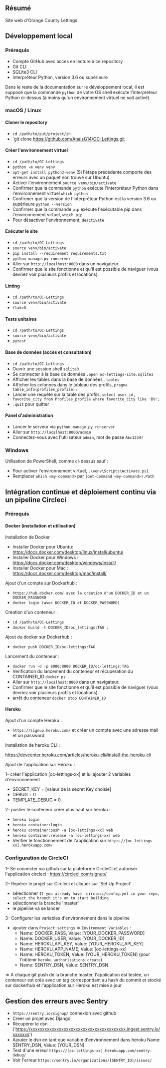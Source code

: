 ## Résumé

Site web d'Orange County Lettings

## Développement local

### Prérequis

- Compte GitHub avec accès en lecture à ce repository
- Git CLI
- SQLite3 CLI
- Interpréteur Python, version 3.6 ou supérieure

Dans le reste de la documentation sur le développement local, il est supposé que la commande `python` de votre OS shell exécute l'interpréteur Python ci-dessus (à moins qu'un environnement virtuel ne soit activé).

### macOS / Linux

#### Cloner le repository

- `cd /path/to/put/project/in`
- `git clone https://github.com/AnaisG14/OC-Lettings.git

#### Créer l'environnement virtuel

- `cd /path/to/OC-Lettings`
- `python -m venv venv`
- `apt-get install python3-venv` (Si l'étape précédente comporte des erreurs avec un paquet non trouvé sur Ubuntu)
- Activer l'environnement `source venv/bin/activate`
- Confirmer que la commande `python` exécute l'interpréteur Python dans l'environnement virtuel
`which python`
- Confirmer que la version de l'interpréteur Python est la version 3.6 ou supérieure `python --version`
- Confirmer que la commande `pip` exécute l'exécutable pip dans l'environnement virtuel, `which pip`
- Pour désactiver l'environnement, `deactivate`

#### Exécuter le site

- `cd /path/to/OC-Lettings`
- `source venv/bin/activate`
- `pip install --requirement requirements.txt`
- `python manage.py runserver`
- Aller sur `http://localhost:8000` dans un navigateur.
- Confirmer que le site fonctionne et qu'il est possible de naviguer (vous devriez voir plusieurs profils et locations).

#### Linting

- `cd /path/to/OC-Lettings`
- `source venv/bin/activate`
- `flake8`

#### Tests unitaires

- `cd /path/to/OC-Lettings`
- `source venv/bin/activate`
- `pytest`

#### Base de données (accès et consultation)

- `cd /path/to/OC-Lettings`
- Ouvrir une session shell `sqlite3`
- Se connecter à la base de données `.open oc-lettings-site.sqlite3`
- Afficher les tables dans la base de données `.tables`
- Afficher les colonnes dans le tableau des profils, `pragma table_info(profiles_profile);`
- Lancer une requête sur la table des profils, `select user_id, favorite_city from
  Profiles_profile where favorite_city like 'B%';`
- `.quit` pour quitter

#### Panel d'administration

- Lancer le serveur via `python manage.py runserver`
- Aller sur `http://localhost:8000/admin`
- Connectez-vous avec l'utilisateur `admin`, mot de passe `Abc1234!`

### Windows

Utilisation de PowerShell, comme ci-dessus sauf :

- Pour activer l'environnement virtuel, `.\venv\Scripts\Activate.ps1` 
- Remplacer `which <my-command>` par `(Get-Command <my-command>).Path`

## Intégration continue et déploiement continu via un pipeline Circleci

### Prérequis
#### Docker (installation et utilisation)

Installation de Docker
- Installer Docker pour Ubuntu: https://docs.docker.com/desktop/linux/install/ubuntu/
- Installer Docker pour Windows : https://docs.docker.com/desktop/windows/install/
- Installer Docker pour Mac : https://docs.docker.com/desktop/mac/install/

Ajout d'un compte sur Dockerhub :
- `https://hub.docker.com/ avec la création d'un DOCKER_ID et un DOCKER_PASSWORD`
- `docker login (avec DOCKER_ID et DOCKER_PASSWORD)`

Création d'un conteneur :
- `cd /path/to/OC-Lettings`
- `docker build -t DOCKER_ID/oc_lettings:TAG .`

Ajout du docker sur Dockerhub :
- `docker push DOCKER_ID/oc-lettings:TAG`

Lancement du conteneur :
- `docker run -d -p 8000:8000 DOCKER_ID/oc-lettings:TAG`
- Verification du lancement du conteneur et récupération du CONTAINER_ID `docker ps`
- Aller sur `http://localhost:8000` dans un navigateur.
- Confirmer que le site fonctionne et qu'il est possible de naviguer (vous devriez voir plusieurs profils et locations).
- arrêt du conteneur `docker stop CONTAINER_ID`


#### Heroku
Ajout d'un compte Heroku : 

- `https://signup.heroku.com/` et créer un compte avec une adresse mail et un password

Installation de heroku CLI : 

https://devcenter.heroku.com/articles/heroku-cli#install-the-heroku-cli


Ajout de l'application sur Heroku :

1- créer l'application [oc-lettings-xx] et lui ajouter 2 variables d'environnement
- SECRET_KEY = [valeur de la secret Key choisie]
- DEBUG = 0
- TEMPLATE_DEBUG = 0

2- pusher le conteneur créer plus haut sur heroku : 
- `heroku login`
- `heroku container:login`
- `heroku container:push -a [oc-lettings-xx] web`
- `heroku container:release -a [oc-lettings-xx] web`
- Verifier le fonctionnement de l'application sur `https://[oc-lettings-xx].herokuapp.com/`

### Configuration de CircleCI
1- Se connecter via github sur la plateforme CircleCI et autoriser l'application circleci : https://circleci.com/signup/

2- Repérer le projet sur Circleci et cliquer sur 'Set Up Project'

- sélectionner `If you already have .circleci/config.yml in your repo, select the branch it's on to start building`
- sélectionner la branche 'master'
- le pipeline va se lancer

3- Configurer les variables d'environnement dans le pipeline
- ajouter dans `Project settings` => `Environment Variables` :
    - Name: DOCKER_PASS, Value: [YOUR_DOCKER_PASSWORD]
    - Name: DOCKER_USER, Value: [YOUR_DOCKER_ID]
    - Name: HEROKU_API_KEY, Value: [YOUR_HEROKU_API_KEY]
    - Name: HEROKU_APP_NAME, Value: [oc-lettings-xx]
    - Name: HEROKU_TOKEN, Value: [YOUR_HEROKU_TOKEN] (pour l'obtenir `heroku authorizations:create`)
    - Name: SENTRY_DSN, Value: SENTRY_DSN

=> A chaque git push de la branche master, l'application est testée, un conteneur est crée avec un tag correspondant au hash du commit
  et stocké sur dockerhub et l'application sur Heroku est mise a jour

## Gestion des erreurs avec Sentry
- `https://sentry.io/signup/` connexion avec github
- Creer un projet avec Django
- Récupérer le dsn ('https://xxxxxxxxxxxxxxxxxxxxxxxxxxxxxxxxxxxxxxxx.ingest.sentry.io/xxxxxxx')
- Ajouter le dsn en tant que variable d'environnement dans heroku Name: SENTRY_DSN, Value: [YOUR_DSN]
- Test d'une erreur `https://[oc-lettings-xx].herokuapp.com/sentry-debug/`
- Voir l'erreur `https://sentry.io/organizations/[SENTRY_ID]/issues/`